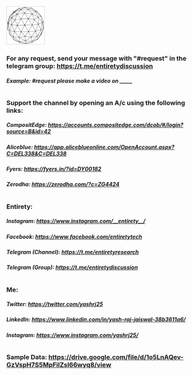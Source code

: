 <img src="Entirety.png" width=100 height=100>

### For any request, send your message with "#request" in the telegram group: https://t.me/entiretydiscussion
##### Example: #request please make a video on _____

#

### Support the channel by opening an A/c using the following links:
##### CompositEdge: https://accounts.compositedge.com/dcob/#/login?source=B&id=42
##### Aliceblue: https://app.aliceblueonline.com/OpenAccount.aspx?C=DEL338&C=DEL338
##### Fyers: https://fyers.in/?id=DY00182
##### Zerodha: https://zerodha.com/?c=ZG4424

#

### Entirety:
##### Instagram: https://www.instagram.com/__entirety__/
##### Facebook: https://www.facebook.com/entiretytech
##### Telegram (Channel): https://t.me/entiretyresearch
##### Telegram (Group): https://t.me/entiretydiscussion

#

### Me:
##### Twitter: https://twitter.com/yashrj25
##### LinkedIn: https://www.linkedin.com/in/yash-raj-jaiswal-38b3611a6/
##### Instagram: https://www.instagram.com/yashrj25/

#

### Sample Data: https://drive.google.com/file/d/1o5LnAQev-GzVspH7S5MpFilZsI66wyq8/view
